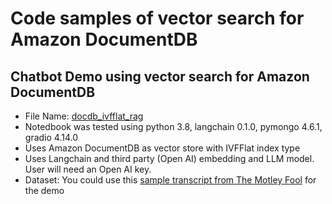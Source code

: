 # Code samples of vector search for Amazon DocumentDB

## Chatbot Demo using vector search for Amazon DocumentDB
- File Name: [docdb_ivfflat_rag](https://github.com/aws-samples/amazon-documentdb-samples/blob/master/samples/vector-search/docdb_ivfflat_rag.ipynb)
- Notedbook was tested using python 3.8, langchain  0.1.0, pymongo 4.6.1, gradio 4.14.0
- Uses Amazon DocumentDB as vector store with IVFFlat index type 
- Uses Langchain and third party (Open AI) embedding and LLM model. User will need an Open AI key.
- Dataset: You could use this [sample transcript from The Motley Fool](https://github.com/aws-samples/amazon-documentdb-samples/blob/master/samples/vector-search/sample-datasets/transcript.txt) for the demo
